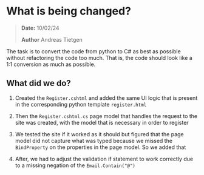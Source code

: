 
# What is being changed?
> **Date:** 10/02/24
>
> **Author** Andreas Tietgen

The task is to convert the code from python to C# as best as possible without refactoring the code too much. That is, the code should look like a 1:1 conversion as much as possible.

## What did we do?
1. Created the `Register.cshtml` and added the same UI logic that is present in the corresponding python template `register.html`

2. Then the `Register.cshtml.cs` page model that handles the request to the site was created, with the model that is necessary in order to register

3. We tested the site if it worked as it should but figured that the page model did not capture what was typed because we missed the `BindProperty` on the properties in the page model. So we added that

4. After, we had to adjust the validation if statement to work correctly due to a missing negation of the `Email.Contain("@")`

